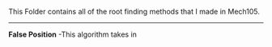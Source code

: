 This Folder contains all of the root finding methods that I made in Mech105.

---

**False Position**
-This algorithm takes in
